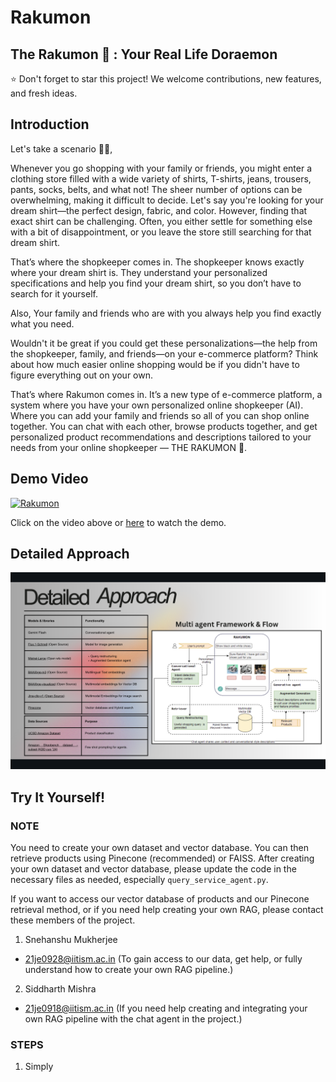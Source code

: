 # Rakumon
The Rakumon 🤖 : Your Real Life Doraemon
------------------------------------------------------------------------------------------------------------------------------------

⭐ Don't forget to star this project! We welcome contributions, new features, and fresh ideas.

## Introduction

Let's take a scenario 🙋‍♂️,

Whenever you go shopping with your family or friends, you might enter a clothing store filled with a wide variety of shirts, T-shirts, jeans, trousers, pants, socks, belts, and what not! The sheer number of options can be overwhelming, making it difficult to decide. Let's say you're looking for your dream shirt—the perfect design, fabric, and color. However, finding that exact shirt can be challenging. Often, you either settle for something else with a bit of disappointment, or you leave the store still searching for that dream shirt.

That’s where the shopkeeper comes in. The shopkeeper knows exactly where your dream shirt is. They understand your personalized specifications and help you find your dream shirt, so you don’t have to search for it yourself.

Also, Your family and friends who are with you always help you find exactly what you need.

Wouldn't it be great if you could get these personalizations—the help from the shopkeeper, family, and friends—on your e-commerce platform? Think about how much easier online shopping would be if you didn't have to figure everything out on your own.

That’s where Rakumon comes in. It’s a new type of e-commerce platform, a system where you have your own personalized online shopkeeper (AI). Where you can add your family and friends so all of you can shop online together. You can chat with each other, browse products together, and get personalized product recommendations and descriptions tailored to your needs from your online shopkeeper — THE RAKUMON 🤖.

## Demo Video

[![Rakumon](https://img.youtube.com/vi/KWtN9PD8FGo/0.jpg)](https://www.youtube.com/watch?v=KWtN9PD8FGo)


Click on the video above or <a href="https://www.youtube.com/watch?v=KWtN9PD8FGo">here</a> to watch the demo.


## Detailed Approach

![Detailed Approach](https://github.com/RustyGrackle/Rakumon/blob/main/readme_content/detailed_approach.jpg)

## Try It Yourself!

### NOTE

You need to create your own dataset and vector database. You can then retrieve products using Pinecone (recommended) or FAISS.
After creating your own dataset and vector database, please update the code in the necessary files as needed, especially `query_service_agent.py`.

If you want to access our vector database of products and our Pinecone retrieval method, or if you need help creating your own RAG, please contact these members of the project.

1. Snehanshu Mukherjee
- 21je0928@iitism.ac.in (To gain access to our data, get help, or fully understand how to create your own RAG pipeline.)

2. Siddharth Mishra
- 21je0918@iitism.ac.in (If you need help creating and integrating your own RAG pipeline with the chat agent in the project.)

### STEPS

1. Simply 
